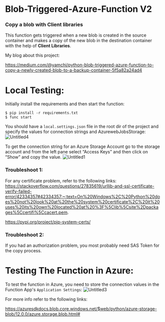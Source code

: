 # Blob-Triggered-Azure-Function V2
### Copy a blob with Client libraries
This function gets triggered when a new blob is created in the source container and makes a copy of the new blob in the destination container with the help of **Client Libraries**. 

My blog about this project:

https://medium.com/@yamchi/python-blob-triggered-azure-function-to-copy-a-newly-created-blob-to-a-backup-container-5f5a82a24ad4

# Local Testing:
Initially install the requirements and then start the function:
```
$ pip install -r requirements.txt 
$ func start
```
You should have a `local.settings.json` file in the root dir of the project and specify the values for connection strings and AzurewebJobsStorage:
![Untitled4](https://user-images.githubusercontent.com/84933778/188228950-2aee732a-b37b-4bdf-95c0-d3c4b0372a57.png)


To get the connection string for an Azure Storage Account go to the storage account and from the left pane select “Access Keys” and then click on “Show” and copy the value.
![Untitled1](https://user-images.githubusercontent.com/84933778/187779260-a68254d2-00e7-4cac-9b54-14b75e5068dc.png)
### Troubleshoot 1:
For any certificate problem, refer to the following links:
https://stackoverflow.com/questions/27835619/urllib-and-ssl-certificate-verify-failed-error/42334357#42334357:~:text=On%20Windows%2C%20Python%20does%20not%20look%20at%20the%20system%20certificate%2C%20it%20uses%20its%20own%20located%20at%20%3F%5Clib%5Csite%2Dpackages%5Ccertifi%5Ccacert.pem.

https://pypi.org/project/pip-system-certs/

### Troubleshoot 2:
If you had an authorization problem, you most probably need SAS Token for the copy process. 

# Testing The Function in Azure:
To test the function in Azure, you need to store the connection values in the Function App's `Application Settings`:
![Untitled3](https://user-images.githubusercontent.com/84933778/187781361-e9f60fc0-0c82-4eb9-9df1-43253145da96.png)

For more info refer to the following links:

https://azuresdkdocs.blob.core.windows.net/$web/python/azure-storage-blob/12.0.0/azure.storage.blob.html#



